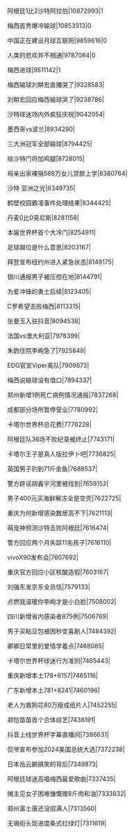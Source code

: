 阿根廷1比2沙特阿拉伯|10872993|1

梅西首秀爆冷输球|10853313|0

中国正在建设月球互联网|9859616|0

人类的悲欢并不相通|9787084|0

梅西进球|9511142|1

梅西输球刘畊宏直播哭了|9328583|

刘畊宏回应梅西输球哭了|9238786|

沙特球迷场内外疯狂庆祝|9042054|

墨西哥vs波兰|8934290|

三大洲冠军全部输球|8794425|

给沙特门将加鸡腿|8728015|

母亲出家裸捐588万女儿贷款上学|8380764|

沙特 亚洲之光|8349735|

鹤壁校园霸凌事件处理结果|8344425|

丹麦0比0突尼斯|8281158|

本届世界杯首个大冷门|8254911|

足球越位是什么意思|8203167|

拜登宣布纽约州进入紧急状态|8149175|

银川通报男子被压控在地|8144791|

为爱冲锋的勇士后续|8123405|

C罗希望击败梅西|8113315|

张曼玉入驻抖音|8094538|

法国vs澳大利亚|7978399|

朱韵住院李峋急了|7925848|

EDG官宣Viper离队|7909873|

梅西说输球没有借口|7894337|

郑州新增1例死亡病例情况通报|7837268|

成都部分场所暂停营业|7780992|

卡塔尔世界杯总花费|7776228|

阿根廷队36场不败纪录被终止|7743171|

卡塔尔王子是真人版拉伊卜吧|7736825|

英国男子钓到71斤金鱼|7688537|

警方辟谣胡鑫宇河里被找到|7659152|

男子400元买海鲜解冻全是空壳|7622725|

重庆为何新增感染数居高不下|7621113|

萌宠神预测沙特击败阿根廷|7616474|

警方回应两个月失踪11名孩子|7616110|

vivoX90发布会|7607692|

重庆官方回应小区核酸造假|7603167|

刘强东发京东全员信|7579133|

点燃我温暖你李峋才是小白脸|7508002|

四川新增省内感染者875例|7506769|

男子买粘豆包被困秒变喜剧人|7484392|

卿卿日常里的爱情学着点|7468085|

卡塔尔世界杯球迷行为准则|7465443|

重庆新增本土178+6157|7465116|

广东新增本土781+8241|7460196|

老人为救狗花80万瘦成纸片人|7452255|

郑恺苗苗首个合体综艺|7438191|

抖音上线世界杯字幕直播间|7386631|

侃爷宣布参加2024美国总统大选|7372238|

日本岳云鹏搞笑的背后|7349873|

阿根廷球迷高唱梅西最爱歌曲|7337435|

摊主见女子困难慷慨赠8斤肉和油|7333832|

郑州富士康还没招满人|7313560|

无锡街头现进度条式红绿灯|7311619|


